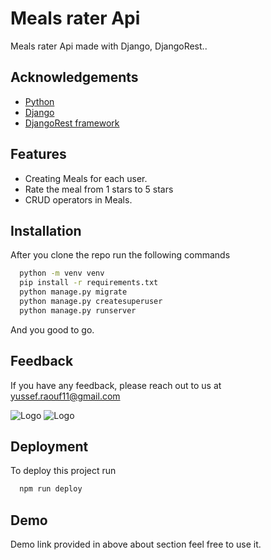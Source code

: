 
# Meals rater Api

Meals rater Api made with Django, DjangoRest..

## Acknowledgements
 - [Python](https://www.python.org/)
 - [Django](https://www.djangoproject.com/)
 - [DjangoRest framework](https://www.django-rest-framework.org/)

## Features

- Creating Meals for each user.
- Rate the meal from 1 stars to 5 stars
- CRUD operators in Meals.



## Installation

After you clone the repo run the following commands

```bash
  python -m venv venv
  pip install -r requirements.txt
  python manage.py migrate
  python manage.py createsuperuser
  python manage.py runserver
```
And you good to go.
    
## Feedback

If you have any feedback, please reach out to us at yussef.raouf11@gmail.com


![Logo](http://ForTheBadge.com/images/badges/made-with-python.svg)
![Logo](https://img.shields.io/badge/Django-092E20?style=for-the-badge&logo=django&logoColor=white)

## Deployment

To deploy this project run

```bash
  npm run deploy
```


## Demo

Demo link provided in above about section feel free to use it.

